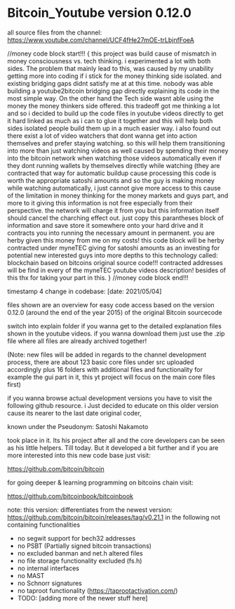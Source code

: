 # Bitcoin_Youtube version 0.12.0
all source files from the channel: https://www.youtube.com/channel/UCF4fHe27mOE-trLbjnfFoeA

//money code block start!!!
{
this project was build cause of mismatch in money consciousness vs. tech thinking. i experimented a lot with both sides. 
The problem that mainly lead to this, was caused by my unability getting more into coding if i stick for the money thinking side isolated. and existing bridging gaps didnt satisfy me at at this time. nobody was able building a youtube2bitcoin bridging gap directly explaining its code in the most simple way. On the other hand the Tech side wasnt able using the money the money thinkers side offered. this tradeoff got me thinking a lot and so i decided to build up the code files in youtube videos directly to get it hard linked as much as i can to glue it together and this will help both sides isolated people build them up in a much easier way. i also found out there exist a lot of video watchers that dont wanna get into action themselves and prefer staying watching. so this will help them transitioning into more than just watching videos as well caused by spending their money into the bitcoin network when watching those videos automatically even if they dont running wallets by themselves directly while watching (they are contracted that way for automatic buildup cause processing this code is worth the appropriate satoshi amounts and so the guy is making money while watching automatically, i just cannot give more access to this cause of the limitation in money thinking for the money markets and guys part, and more to it giving this information is not free especially from their perspective. the network will charge it from you but this information itself should cancel the charching effect out.
just copy this parantheses block of information and save store it somewhere onto your hard drive and it contracts you into
running the necessary amount in permanent. you are herby given this money from me on my costs!
this code block will be herby contracted under myneTEC giving for satoshi amounts as an investing for potential new interested guys into more depths to this technology called: blockchain based on bitcoins original source code!!!
contracted addresses will be find in every of the myneTEC youtube videos description!
besides of this thx for taking your part in this.
}
//money code block end!!!

timestamp 4 change in codebase: [date: 2021/05/04]

files shown are an overview for easy code access based on the version 0.12.0 (around the end of the year 2015) of the original Bitcoin sourcecode

switch into explain folder if you wanna get to the detailed explanation files shown in the youtube videos.
if you wanna download them just use the .zip file where all files are already archived together!

(Note: new files will be added in regards to the channel development process, there are about 123 basic core files under src uploaded accordingly plus 16 folders with additional files and functionality for example the gui part in it, this yt project will focus on the main core files first)

if you wanna browse actual development versions you have to visit the following github resource.
i Just decided to educate on this older version cause its nearer to the last date original coder,

known under the Pseudonym: Satoshi Nakamoto 

took place in it. Its his project after all and the core developers can be seen as his little helpers. Till today.
But it developed a bit further and if you are more interested into this new code base just visit:


https://github.com/bitcoin/bitcoin

for going deeper & learning programming on bitcoins chain visit:

https://github.com/bitcoinbook/bitcoinbook


note: this version: differentiates from the newest version: https://github.com/bitcoin/bitcoin/releases/tag/v0.21.1 in the following 
      not containing functionalities

- no segwit support for bech32 addresses
- no PSBT (Partially signed bitcoin transactions)
- no excluded banman and net.h altered files
- no file storage functionality excluded (fs.h)
- no internal interfaces
- no MAST
- no Schnorr signatures
- no taproot functionality (https://taprootactivation.com/)
- TODO: [adding more of the newer stuff here]


